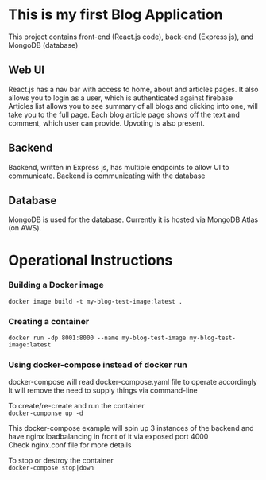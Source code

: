 # This is my first Blog Application
This project contains front-end (React.js code), back-end (Express js), and MongoDB (database)

## Web UI
React.js has a nav bar with access to home, about and articles pages.
It also allows you to login as a user, which is authenticated against firebase
Articles list allows you to see summary of all blogs and clicking into one,
will take you to the full page.
Each blog article page shows off the text and comment, which user can provide.
Upvoting is also present.

## Backend
Backend, written in Express js, has multiple endpoints to allow UI to communicate.
Backend is communicating with the database

## Database
MongoDB is used for the database.  Currently it is hosted via MongoDB Atlas (on AWS).


# Operational Instructions

### Building a Docker image
`docker image build -t my-blog-test-image:latest .`

### Creating a container
`docker run -dp 8001:8000 --name my-blog-test-image my-blog-test-image:latest`

### Using docker-compose instead of docker run
docker-compose will read docker-compose.yaml file to operate accordingly<br>
It will remove the need to supply things via command-line

To create/re-create and run the container<br>
`docker-componse up -d`

This docker-compose example will spin up 3 instances of the backend and have nginx loadbalancing in front of it via exposed port 4000<br>
Check nginx.conf file for more details

To stop or destroy the container<br>
`docker-compose stop|down`

